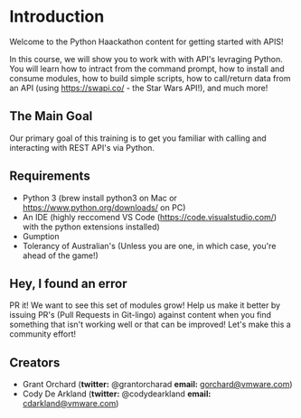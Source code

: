 # Introduction

Welcome to the Python Haackathon content for getting started with APIS! 

In this course, we will show you to work with with API's levraging Python. You will learn how to intract from the command prompt, how to install and consume modules, how to build simple scripts, how to call/return data from an API (using https://swapi.co/ - the Star Wars API!), and much more! 

## The Main Goal

Our primary goal of this training is to get you familiar with calling and interacting with REST API's via Python.

## Requirements

* Python 3 (brew install python3 on Mac or https://www.python.org/downloads/ on PC)
* An IDE (highly reccomend VS Code (https://code.visualstudio.com/) with the python extensions installed)
* Gumption
* Tolerancy of Australian's (Unless you are one, in which case, you're ahead of the game!)

## Hey, I found an error

PR it! We want to see this set of modules grow! Help us make it better by issuing PR's (Pull Requests in Git-lingo) against content when you find something that isn't working well or that can be improved! Let's make this a community effort!

## Creators

* Grant Orchard (__twitter:__ @grantorcharad __email:__ gorchard@vmware.com)
* Cody De Arkland (__twitter:__ @codydearkland __email:__ cdarkland@vmware.com)